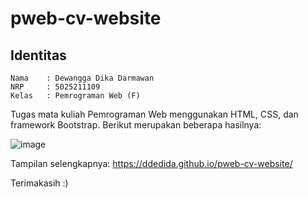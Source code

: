 # pweb-cv-website

## Identitas

    Nama    : Dewangga Dika Darmawan
    NRP     : 5025211109
    Kelas   : Pemrograman Web (F)

Tugas mata kuliah Pemrograman Web menggunakan HTML, CSS, dan framework Bootstrap. Berikut merupakan beberapa hasilnya:

![image](https://github.com/ddedida/pweb-cv-website/assets/108203648/701a87b5-70bf-41e0-8b74-750d1d47bb08)

Tampilan selengkapnya: https://ddedida.github.io/pweb-cv-website/

Terimakasih :)
